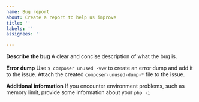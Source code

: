 ```yaml
---
name: Bug report
about: Create a report to help us improve
title: ''
labels: ''
assignees: ''

---
```


**Describe the bug**
A clear and concise description of what the bug is.

**Error dump**
Use `$ composer unused -vvv` to create an error dump and add it to the issue.
Attach the created `composer-unused-dump-*` file to the issue.

**Additional information**
If you encounter environment problems, such as memory limit, provide some information
about your `php -i`
